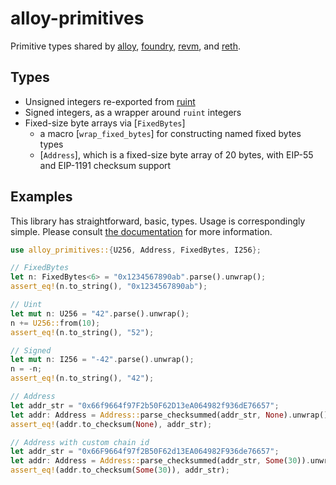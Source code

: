 # alloy-primitives

Primitive types shared by [alloy], [foundry], [revm], and [reth].

[alloy]: https://github.com/alloy-rs
[foundry]: https://github.com/foundry-rs/foundry
[revm]: https://github.com/bluealloy/revm
[reth]: https://github.com/paradigmxyz/reth

## Types

- Unsigned integers re-exported from [ruint](https://github.com/recmo/uint)
- Signed integers, as a wrapper around `ruint` integers
- Fixed-size byte arrays via [`FixedBytes`]
    - a macro [`wrap_fixed_bytes`] for constructing named fixed bytes types
    - [`Address`], which is a fixed-size byte array of 20 bytes, with EIP-55 and
      EIP-1191 checksum support

## Examples

This library has straightforward, basic, types. Usage is correspondingly simple.
Please consult [the documentation][docs] for more information.

[docs]: https://docs.rs/alloy-types/latest/alloy-types/

```rust
use alloy_primitives::{U256, Address, FixedBytes, I256};

// FixedBytes
let n: FixedBytes<6> = "0x1234567890ab".parse().unwrap();
assert_eq!(n.to_string(), "0x1234567890ab");

// Uint
let mut n: U256 = "42".parse().unwrap();
n += U256::from(10);
assert_eq!(n.to_string(), "52");

// Signed
let mut n: I256 = "-42".parse().unwrap();
n = -n;
assert_eq!(n.to_string(), "42");

// Address
let addr_str = "0x66f9664f97F2b50F62D13eA064982f936dE76657";
let addr: Address = Address::parse_checksummed(addr_str, None).unwrap();
assert_eq!(addr.to_checksum(None), addr_str);

// Address with custom chain id
let addr_str = "0x66F9664f97f2B50F62d13EA064982F936de76657";
let addr: Address = Address::parse_checksummed(addr_str, Some(30)).unwrap();
assert_eq!(addr.to_checksum(Some(30)), addr_str);
```
